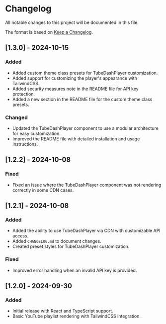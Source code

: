 # Changelog

All notable changes to this project will be documented in this file.

The format is based on [Keep a Changelog](https://keepachangelog.com/en/1.0.0/).

## [1.3.0] - 2024-10-15

### Added

-   Added custom theme class presets for TubeDashPlayer customization.
-   Added support for customizing the player's appearance with TailwindCSS.
-   Added security measures note in the README file for API key protection.
-   Added a new section in the README file for the custom theme class presets.

### Changed

-   Updated the TubeDashPlayer component to use a modular architecture for easy customization.
-   Improved the README file with detailed installation and usage instructions.

## [1.2.2] - 2024-10-08

### Fixed

-   Fixed an issue where the TubeDashPlayer component was not rendering correctly in some CDN cases.

## [1.2.1] - 2024-10-08

### Added

-   Added the ability to use TubeDashPlayer via CDN with customizable API access.
-   Added `CHANGELOG.md` to document changes.
-   Created preset styles for TubeDashPlayer customization.

### Fixed

-   Improved error handling when an invalid API key is provided.

## [1.2.0] - 2024-09-30

### Added

-   Initial release with React and TypeScript support.
-   Basic YouTube playlist rendering with TailwindCSS integration.
